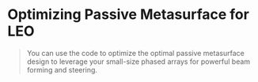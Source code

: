 # Optimizing Passive Metasurface for LEO

> You can use the code to optimize the optimal passive metasurface design to leverage your small-size phased arrays for powerful beam forming and steering.

